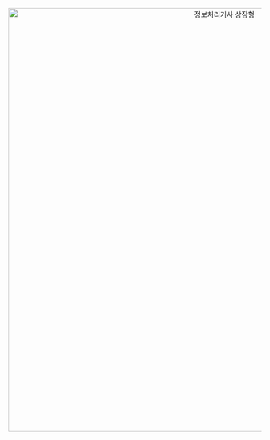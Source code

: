 <p align="center"><img width="844" alt="정보처리기사 상장형" src="https://user-images.githubusercontent.com/77099686/106072423-8367ee00-614b-11eb-8bfc-e0a7c71fa714.png"></p>
